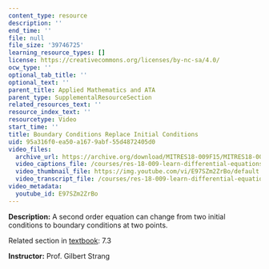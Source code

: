 ```yaml
---
content_type: resource
description: ''
end_time: ''
file: null
file_size: '39746725'
learning_resource_types: []
license: https://creativecommons.org/licenses/by-nc-sa/4.0/
ocw_type: ''
optional_tab_title: ''
optional_text: ''
parent_title: Applied Mathematics and ATA
parent_type: SupplementalResourceSection
related_resources_text: ''
resource_index_text: ''
resourcetype: Video
start_time: ''
title: Boundary Conditions Replace Initial Conditions
uid: 95a316f0-ea50-a167-9abf-55d4872405d0
video_files:
  archive_url: https://archive.org/download/MITRES18-009F15/MITRES18-009F15_7_3_BCReplaceIC_300k.mp4
  video_captions_file: /courses/res-18-009-learn-differential-equations-up-close-with-gilbert-strang-and-cleve-moler-fall-2015/05e49497e078534b950fde92ab6e8854_E97SZm2ZrBo.vtt
  video_thumbnail_file: https://img.youtube.com/vi/E97SZm2ZrBo/default.jpg
  video_transcript_file: /courses/res-18-009-learn-differential-equations-up-close-with-gilbert-strang-and-cleve-moler-fall-2015/51dcf9a97c790fb387679611eec46120_E97SZm2ZrBo.pdf
video_metadata:
  youtube_id: E97SZm2ZrBo
---
```


**Description:** A second order equation can change from two initial conditions to boundary conditions at two points.

Related section in [textbook](http://www-math.mit.edu/~gs/dela/): 7.3

**Instructor:** Prof. Gilbert Strang

